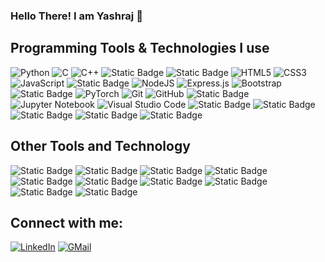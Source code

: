 ### Hello There! I am Yashraj 👋

<!-- I am new here. Looking forward to contributing to open source projects and collaborating with people over GitHub. -->

## Programming Tools & Technologies I use
![Python](https://img.shields.io/badge/python-3670A0?style=for-the-badge&logo=python&logoColor=ffdd54)
![C](https://img.shields.io/badge/c-%2300599C.svg?style=for-the-badge&logo=c&logoColor=white)
![C++](https://img.shields.io/badge/c++-%2300599C.svg?style=for-the-badge&logo=c%2B%2B&logoColor=white)
![Static Badge](https://img.shields.io/badge/Verilog%20(HDL)%20-%200209?style=for-the-badge&labelColor=%23777878&color=%23d5d65a)
![Static Badge](https://img.shields.io/badge/Flask%20-%200209?style=for-the-badge&logo=flask&color=%2300000)
![HTML5](https://img.shields.io/badge/html5-%23E34F26.svg?style=for-the-badge&logo=html5&logoColor=white)
![CSS3](https://img.shields.io/badge/css3-%231572B6.svg?style=for-the-badge&logo=css3&logoColor=white)
![JavaScript](https://img.shields.io/badge/javascript-%23323330.svg?style=for-the-badge&logo=javascript&logoColor=%23F7DF1E)
![Static Badge](https://img.shields.io/badge/Typescript%20-%200209?style=for-the-badge&logo=typescript&color=%23e8d042)
![NodeJS](https://img.shields.io/badge/node.js-6DA55F?style=for-the-badge&logo=node.js&logoColor=white)
![Express.js](https://img.shields.io/badge/express.js-%23404d59.svg?style=for-the-badge&logo=express&logoColor=%2361DAFB)
![Bootstrap](https://img.shields.io/badge/bootstrap-%23563D7C.svg?style=for-the-badge&logo=bootstrap&logoColor=white)
![Static Badge](https://img.shields.io/badge/MySQL%20-%200209?style=for-the-badge&logo=mysql&color=%23cccfcf)
![PyTorch](https://img.shields.io/badge/PyTorch-%23EE4C2C.svg?style=for-the-badge&logo=PyTorch&logoColor=white)
![Git](https://img.shields.io/badge/git-%23F05033.svg?style=for-the-badge&logo=git&logoColor=white)
![GitHub](https://img.shields.io/badge/github-%23121011.svg?style=for-the-badge&logo=github&logoColor=white)
![Static Badge](https://img.shields.io/badge/Bitbucket%20-%200209?style=for-the-badge&logo=bitbucket&color=%23243655)
![Jupyter Notebook](https://img.shields.io/badge/jupyter-%23FA0F00.svg?style=for-the-badge&logo=jupyter&logoColor=white)
![Visual Studio Code](https://img.shields.io/badge/Visual%20Studio%20Code-0078d7.svg?style=for-the-badge&logo=visual-studio-code&logoColor=white)
![Static Badge](https://img.shields.io/badge/Sublime%20Text%20-%200209?style=for-the-badge&logo=sublimetext&color=%234d4d4d)
![Static Badge](https://img.shields.io/badge/Docker%20-%200209?style=for-the-badge&logo=docker&color=%234e8269)
![Static Badge](https://img.shields.io/badge/Kali%20Linux%20-%200209?style=for-the-badge&logo=kalilinux&color=%2316193f)
![Static Badge](https://img.shields.io/badge/Ubuntu%20-%200209?style=for-the-badge&logo=ubuntu&color=%235b0a57)
![Static Badge](https://img.shields.io/badge/VM%20Virtual%20Box%20-%200209?style=for-the-badge&logo=virtualbox&color=%2318365e)

<!-- ![Static Badge](https://img.shields.io/badge/Flask%20-%200209?style=for-the-badge&logo=flask&labelColor=%23777878&color=%23d7faf9) -->

## Other Tools and Technology

![Static Badge](https://img.shields.io/badge/Confluence%20-%200209?style=for-the-badge&logo=confluence&labelColor=%232580f7&color=%234d4d4d)
![Static Badge](https://img.shields.io/badge/Jira%20-%200209?style=for-the-badge&logo=jira&labelColor=%234848ff&color=%23243655)
![Static Badge](https://img.shields.io/badge/LATEX%20-%200209?style=for-the-badge&logo=latex&labelColor=%23237ed1&color=%2338deef)
![Static Badge](https://img.shields.io/badge/Figma%20-%200209?style=for-the-badge&logo=figma&labelColor=%234f4d4d&color=%23F24E1E)
![Static Badge](https://img.shields.io/badge/Adobe%20Illustrator%20-%2061DBFB?style=for-the-badge&logo=adobeillustrator&labelColor=%237e490e&color=%23eea12e)
![Static Badge](https://img.shields.io/badge/Adobe%20Premiere%20Pro%20-%20000000?style=for-the-badge&logo=adobepremierepro&labelColor=%2304045b&color=%236b6bc2)
![Static Badge](https://img.shields.io/badge/Stripo.email%20-%200209?style=for-the-badge&color=%2323b143)
![Static Badge](https://img.shields.io/badge/Xilinx%20Vivado%20-%200209?style=for-the-badge&color=%2388880a)
![Static Badge](https://img.shields.io/badge/Gephi%20-%200209?style=for-the-badge&color=%23330011)
![Static Badge](https://img.shields.io/badge/Autodesk%20Inventor%20-%200209?style=for-the-badge&logo=autodesk&labelColor=%23000000&color=%234284f5)

<!-- ![Jira](https://img.shields.io/badge/jira-%230A0FFF.svg?style=for-the-badge&logo=jira&logoColor=white) -->

## Connect with me:
[![LinkedIn](https://img.shields.io/badge/LinkedIn-0077B5?style=for-the-badge&logo=linkedin&logoColor=white)](https://www.linkedin.com/in/yashraj-deshmukh-3b0086248/)
[![GMail](https://img.shields.io/badge/Gmail-D14836?style=for-the-badge&logo=gmail&logoColor=white)](mailto:deshmukhyashraj@iitgn.ac.in)

<!--
**YYashraj/YYashraj** is a ✨ _special_ ✨ repository because its `README.md` (this file) appears on your GitHub profile.

Here are some ideas to get you started:

- 🔭 I’m currently working on ...
- 🌱 I’m currently learning ...
- 👯 I’m looking to collaborate on ...
- 🤔 I’m looking for help with ...
- 💬 Ask me about ...
- 📫 How to reach me: ...
- 😄 Pronouns: ...
- ⚡ Fun fact: ...
-->
